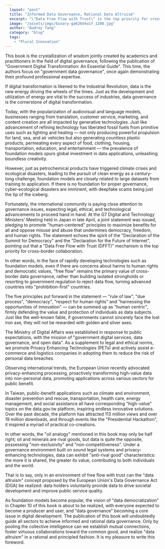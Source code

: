 ```yaml
---
  layout: "post"
  title: "Informed Data Governance, Rational Data Altruism"
  excerpt: "\"Data Free Flow with Trust\" is the top priority for cross-border collaboration."
  image: "/assets/imgs/binary-ga626d4a1f_1280.jpg"
  author: "Audrey Tang"
  category: "blog"
  tags: 
    - "Plural Innovation"
---
```


This book is the crystallization of wisdom jointly created by academics and practitioners in the field of digital governance, following the publication of "Government Digital Transformation: An Essential Guide". This time, the authors focus on "government data governance", once again demonstrating their profound professional expertise.

If digital transformation is likened to the Industrial Revolution, data is the new energy driving the wheels of the times. Just as the development and utilization of energy are vital to the success of industries, data governance is the cornerstone of digital transformation. 

Today, with the popularization of audiovisual and language models, businesses ranging from translation, customer service, marketing, and content creation are all impacted by generative technologies. Just like advancement of refining technology has liberated fossil fuels from primitive uses such as lighting and heating — not only producing powerful propulsion for land, sea, and air vehicles but also generating countless plastic products, permeating every aspect of food, clothing, housing, transportation, education, and entertainment — the prevalence of foundation models spurs global investment in data applications, unleashing boundless creativity.

However, just as petrochemical products have triggered climate crises and ecological disasters, leading to the pursuit of clean energy as a century-long challenge, foundation models are closely related to large datasets from training to application. If there is no foundation for proper governance, cyber-ecological disasters are imminent, with deepfake scams being just the tip of the iceberg.

Fortunately, the international community is paying close attention to governance issues, expecting legal, ethical, and technological advancements to proceed hand in hand. At the G7 Digital and Technology Ministers' Meeting held in Japan in late April, a joint statement was issued, pledging to promote "human-centered" principles to maximize benefits for all and oppose misuse and abuse that undermines democracy, freedom, and human rights. The statement echoes the spirit of the "Declaration of the Summit for Democracy" and the "Declaration for the Future of Internet", pointing out that a "Data Free Flow with Trust (DFFT)" mechanism is the top priority for cross-border collaboration.

In other words, in the face of rapidly developing technologies such as foundation models, even if there are concerns about harms to human rights and democratic values, "free flow" remains the primary value of cross-border data governance, rather than building isolated strongholds or resorting to government regulation to reject data flow, turning advanced countries into "prohibition-first" countries.

The five principles put forward in the statement — "rule of law", "due process", "democracy", "respect for human rights" and "harnessing the opportunities of innovation" — can be summed up as "human centric", firmly defending the value and protection of individuals as data subjects. Just like the well-known fable, if governments cannot sincerely face the lost iron axe, they will not be rewarded with golden and silver axes.

The Ministry of Digital Affairs was established in response to public expectations, with the mission of "government digital services, data governance, and open data". As a supplement to legal and ethical norms, we promote Privacy Enhancing Technologies (PETs) and actively assist e-commerce and logistics companies in adopting them to reduce the risk of personal data breaches.

Observing international trends, the European Union recently advocated privacy-enhancing processing, proactively transforming high-value data into non-personal data, promoting applications across various sectors for public benefit.

In Taiwan, public-benefit applications such as climate and environment, disaster prevention and rescue, transportation, health care, energy management, and social assistance all have corresponding "high-value" topics on the data.gov.tw platform, inspiring endless innovative solutions. Over the past decade, the platform has attracted 113 million views and over 19 million downloads, and through events like the "Presidential Hackathon", it inspired a myriad of practical co-creations.

In other words, the "oil analogy" mentioned in this book may only be half right; oil and minerals are rival goods, but data is quite the opposite, possessing "non-exclusivity" and "non-competitiveness". Under a governance environment built on sound legal systems and privacy-enhancing technologies, data can exhibit "anti-rival good" characteristics: the more it is shared, the greater its value, contributing to both individuals and the world.

That is to say, only in an environment of free flow with trust can the "data altruism" concept proposed by the European Union's Data Governance Act (DGA) be realized: data holders voluntarily provide data to drive societal development and improve public service quality.

As foundation models become popular, the vision of "data democratization" in Chapter 10 of this book is about to be realized, with everyone expected to become a producer and user, and "data governance" becoming a core issue in digital development. The publication of this book will undoubtedly guide all sectors to achieve informed and rational data governance. Only by pooling the collective intelligence can we establish mutual connections, foster virtuous collaborations toward the common good, and realize "data altruism" in a rational and principled fashion. It is my pleasure to write this foreword.
